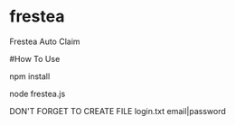 # frestea
Frestea Auto Claim

#How To Use

npm install

node frestea.js

DON'T FORGET TO CREATE FILE login.txt
email|password

